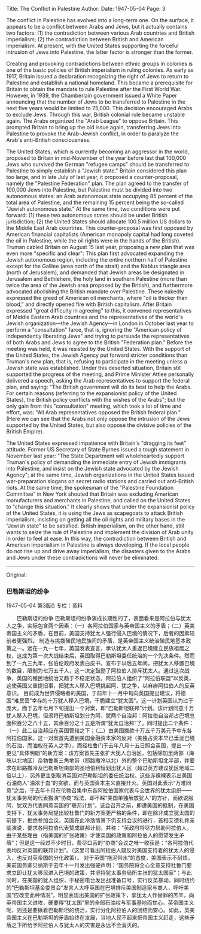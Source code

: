 Title: The Conflict in Palestine
Author:
Date: 1947-05-04
Page: 3

The conflict in Palestine has evolved into a long-term one. On the surface, it appears to be a conflict between Arabs and Jews, but it actually contains two factors: (1) the contradiction between various Arab countries and British imperialism; (2) the contradiction between British and American imperialism. At present, with the United States supporting the forceful intrusion of Jews into Palestine, the latter factor is stronger than the former.

Creating and provoking contradictions between ethnic groups in colonies is one of the basic policies of British imperialism in ruling colonies. As early as 1917, Britain issued a declaration recognizing the right of Jews to return to Palestine and establish a national homeland. This became a prerequisite for Britain to obtain the mandate to rule Palestine after the First World War. However, in 1939, the Chamberlain government issued a White Paper announcing that the number of Jews to be transferred to Palestine in the next five years would be limited to 75,000. This decision encouraged Arabs to exclude Jews. Through this war, British colonial rule became unstable again. The Arabs organized the "Arab League" to oppose Britain. This prompted Britain to bring up the old issue again, transferring Jews into Palestine to provoke the Arab-Jewish conflict, in order to paralyze the Arab's anti-British consciousness.

The United States, which is currently becoming an aggressor in the world, proposed to Britain in mid-November of the year before last that 100,000 Jews who survived the German "refugee camps" should be transferred to Palestine to simply establish a "Jewish state." Britain considered this plan too large, and in late July of last year, it proposed a counter-proposal, namely the "Palestine Federation" plan. The plan agreed to the transfer of 100,000 Jews into Palestine, but Palestine must be divided into two autonomous states: an Arab autonomous state occupying 85 percent of the total area of Palestine, and the remaining 15 percent being the so-called "Jewish autonomous state." At the same time, two conditions were put forward: (1) these two autonomous states should be under British jurisdiction; (2) the United States should allocate 100.5 million US dollars to the Middle East Arab countries. This counter-proposal was first opposed by American financial capitalists (American monopoly capital had long coveted the oil in Palestine, while the oil rights were in the hands of the British). Truman cabled Britain on August 15 last year, proposing a new plan that was even more "specific and clear": This plan first advocated expanding the Jewish autonomous region, including the entire northern half of Palestine except for the Galilee (area north of the strait) and the Nablus triangle area (north of Jerusalem), and demanded that Jewish areas be designated in Jerusalem and Bethlehem, the holy land in southern Palestine (more than twice the area of the Jewish area proposed by the British), and furthermore advocated abolishing the British mandate over Palestine. These nakedly expressed the greed of American oil merchants, where "oil is thicker than blood," and directly opened fire with British capitalism. After Britain expressed "great difficulty in agreeing" to this, it convened representatives of Middle Eastern Arab countries and the representatives of the world's Jewish organization—the Jewish Agency—in London in October last year to perform a "consultation" farce, that is, ignoring the "American policy of independently liberating Jews" and trying to persuade the representatives of both Arabs and Jews to agree to the British "Federation plan." Before the meeting was held, it was resisted by the United States. With the support of the United States, the Jewish Agency put forward stricter conditions than Truman's new plan, that is, refusing to participate in the meeting unless a Jewish state was established. Under this deserted situation, Britain still supported the progress of the meeting, and Prime Minister Attlee personally delivered a speech, asking the Arab representatives to support the federal plan, and saying: "The British government will do its best to help the Arabs. For certain reasons (referring to the expansionist policy of the United States), the British policy conflicts with the wishes of the Arabs"; but the only gain from this "consultation" meeting, which took a lot of time and effort, was: "All Arab representatives opposed the British federal plan." (Here we can see that the Arabs not only oppose the intrusion of the Jews supported by the United States, but also oppose the divisive policies of the British Empire).

The United States expressed impatience with Britain's "dragging its feet" attitude. Former US Secretary of State Byrnes issued a tough statement in November last year: "The State Department will wholeheartedly support Truman's policy of demanding the immediate entry of Jewish immigrants into Palestine, and insist on the Jewish state advocated by the Jewish Agency"; at the same time, Jewish organizations in the United States issued war-preparation slogans on secret radio stations and carried out anti-British riots. At the same time, the spokesman of the "Palestine Foundation Committee" in New York shouted that Britain was excluding American manufacturers and merchants in Palestine, and called on the United States to "change this situation." It clearly shows that under the expansionist policy of the United States, it is using the Jews as scapegoats to attack British imperialism, insisting on getting all the oil rights and military bases in the "Jewish state" to be satisfied. British imperialism, on the other hand, still wants to seize the rule of Palestine and implement the division of Arab unity in order to feel at ease. In this way, the contradiction between British and American imperialism in Palestine is always developing. If the local people do not rise up and drive away imperialism, the disasters given to the Arabs and Jews under these contradictions will never be eliminated.



<hr /> 

Original: 


### 巴勒斯坦的纷争

1947-05-04
第3版()
专栏：资料

　　巴勒斯坦的纷争
    巴勒斯坦的纷争演成长期性的了，表面看来是阿拉伯与犹太人之争，实际包含两个因素：（一）各阿拉伯国家与英帝国主义的矛盾；（二）英美帝国主义的矛盾，在目前，美国支持犹太人强行侵入巴境的情况下，后者的因素较前者更强烈。
    制造与挑拨殖民地民族间的矛盾，是英帝国主义统治殖民地基本政策之一。远在一九一七年，英国发表宣言，承认犹太人重返巴境建立民族祖居之权，这成为第一次大战结束后，英国取得巴勒斯坦委任统治的一个先决条件。然而到了一九三九年，张伯伦政府发表白皮书，宣布于以后五年间，把犹太人移置巴境的数目，限制为七万五千人，这一决定鼓励了阿拉伯人排斥犹太人。通过这次战争，英国的殖民地统治又趋于不稳定状态，阿拉伯人组织了“阿拉伯联盟”以反英，这使英国又重提旧事，把犹太人移入巴境挑起阿、犹之争，以麻痹阿拉伯人的反英意识。
    目前成为世界侵略者的美国，于前年十一月中旬向英国提出建议，将德国“难民营”幸存的十万犹人移入巴境，干脆建立“犹太国”。这一计划英国认为过于庞大，而于去年七月下旬提出一个对案，即“巴勒斯坦联邦”计划。该计划同意十万犹人移入巴境，但须将巴勒斯坦划分为阿、犹两个自治邦：阿拉伯自治邦占巴境总面积百分之八十五，其余百分之十五是所谓“犹太自治邦”了。同时提出二个条件：（一）此二自治邦应在英国管辖之下；（二）由美国拨款十万五千万美元予中东各阿拉伯国家。这一对案首先遭到美国金融资本家的反对（美独占资本早已垂涎巴境的石油，而油权在英人之手），而经杜鲁门于去年八月十五日照会英国，提出一个更见“具体明朗”的新方案：该方案首先主张扩大犹人自治区，包括除加里两部（海峡以北地区）奈勃鲁斯三角地带（耶路撒冷以北）外的整个巴勒斯坦北半部，并要求在耶路撒冷及巴勒斯坦南部的圣地伯利恒划出犹人区（超过英方建议犹区地域二倍以上），另外更主张取消英国对巴勒斯坦的委任统治权。这些赤裸裸表示出美国石油商人“油浓于血”的贪欲，而与英国资本主义直接开火。英国对此表示“万难同意”之后，于去年十月在伦敦召集中东各阿拉伯国家代表与全世界的犹太组织——犹太事务局的代表搬演“协商”戏法，即不睬“美国单独解放犹人”的方针，而欲说服阿、犹双方代表同意英国的“联邦计划”。该会召开之前，即遭美国的抵制，在美国支持下，犹太事务局提出较杜鲁门的新方案更严格的条件，即在除非成立犹太国的前提下，拒绝参加会议。英国在此冷落情景下仍支持会议的进行，首相艾德礼并亲临演说，要求各阿拉伯代表赞成联邦计划，并称：“英政府将尽力帮助阿拉伯人，由于某些理由（指美国的扩张政策）才使英国的政策和阿拉伯人的愿望发生矛盾”；但是这一经过不少时日，费尽口舌的“协商”会议之唯一收获是：“各阿拉伯代表均反对英国的联邦计划”。（这里可看出阿拉伯人既反对美国支持着的犹太人的侵入，也反对英帝国的分化政策）。
    对于英国“拖泥带水”的态度，美国表示不耐烦。美前国务卿贝纳斯于去年十一月发出强硬声明：“国务院将全心全意支持杜鲁门要求立即让犹太移民进入巴境的政策，并坚持犹太事务局所主张的犹太国家”；与此同时，在美国的犹人组织，于秘密电台发出战准备口号，实行反英暴动。同时纽约的“巴勒斯坦基金委员会”发言人大呼英国在巴境排斥美国制造家与商人，呼吁美国“应改变此种情况”。明显表现出美国的扩张政策下，拿犹太人作替罪的羔羊，向英帝国主义进攻，硬要得“犹太国”里的全部石油权与军事基地而甘心。英帝国主义呢，则还是要揪着巴勒斯坦的统治，实行分化阿拉伯人的团结而安心。如此，英美帝国主义在巴勒斯坦的矛盾始终在发展，当地人民不起来把帝国主义赶走，这些矛盾之下所给予阿拉伯人与犹太人的灾害是永远不会消灭的。

